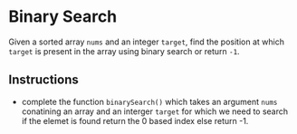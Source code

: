 # Binary Search
Given a sorted array `nums` and an integer `target`, find the position at which `target` is present in the array using binary search or return `-1`.
## Instructions
- complete the function `binarySearch()` which takes an argument `nums` conatining an array and an interger `target` for which we need to search if the elemet is found return the 0 based index else return -1.
